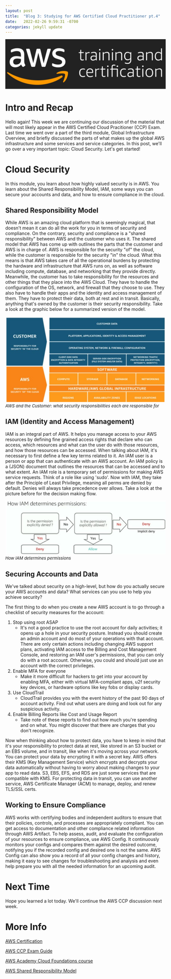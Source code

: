 ```yaml
---
layout: post
title:  "Blog 3: Studying for AWS Certified Cloud Practitioner pt.4"
date:   2022-02-26 9:59:31 -0700
categories: jekyll update
---
```

![AWS Training and Certification](/assets/aws-training-and-certification.jpg)
# **Intro and Recap**
Hello again! This week we are continuing our discussion of the material that will most likely appear in the AWS Certified Cloud Pracitioner (CCP) Exam. Last time we went over a part of the third module, Global Infrastructure Overview, and briefly discussed the parts of what makes up the global AWS infrastructure and some services and service categories. In this post, we'll go over a very important topic: Cloud Security. Let's get started!

# **Cloud Security**
In this module, you learn about how highly valued security is in AWS. You learn about the Shared Responsibility Model, IAM, some ways you can secure your accounts and data, and how to ensure compliance in the cloud. 

## **Shared Responsibility Model**
While AWS is an amazing cloud platform that is seemingly magical, that doesn't mean it can do all the work for you in terms of security and compliance. On the contrary, security and compliance is a "shared responsibility" between AWS and the customer who uses it. The shared model that AWS has come up with outlines the parts that the customer and AWS is in charge of. AWS is responsible for the security "of" the cloud, while the customer is responsible for the security "in" the cloud. What this means is that AWS takes care of all the operational burdens by protecting the hardware and infrastructure that AWS runs on, as well as software including compute, database, and networking that they provide directly. Meanwhile, the customer has to take responsibility for the resources and other things that they place into the AWS Cloud. They have to handle the configuration of the OS, network, and firewall that they choose to use. They also have to handle their apps and the identity and access management of them. They have to protect their data, both at rest and in transit. Basically, anything that's owned by the customer is their security responsibility. Take a look at the graphic below for a summarized version of the model.

![AWS Shared Responsibility Model](/assets/aws-shared-responsibility-model.jpg)<br/><font size="2.75px"><em>AWS and the Customer: what security responsibilities each are responsible for</em></font>

## **IAM (Identity and Access Management)**
IAM is an integral part of AWS. It helps you manage access to your AWS resources by defining fine grained access rights that declare who can access, which resources and what can the user do with those resources, and how those resources can be accessed. When talking about IAM, it's necessary to first define a few key terms related to it. An IAM user is a person or app that can authenticate with an AWS account. An IAM policy is a (JSON) document that outlines the resources that can be accessed and to what extent. An IAM role is a temporary set of permissions for making AWS service requests. Think of a role like using 'sudo'. Now with IAM, they take after the Principle of Least Privilege, meaning all perms are denied by default. Denies will always take precedence over allows. Take a look at the picture before for the decision making flow.

![IAM Permissions Flow](/assets/aws-iam-perm-flow.jpg)<br/><font size="2.75px"><em>How IAM determines permissions</em></font>

## **Securing Accounts and Data**
We've talked about security on a high-level, but how do you actually secure your AWS accounts and data? What services can you use to help you achieve security?

The first thing to do when you create a new AWS account is to go through a checklist of security measures for the account:
1. Stop using root ASAP
    - It's not a good practice to use the root account for daily activities; it opens up a hole in your security posture. Instead you should create an admin account and do most of your operations with that account. There are only certain actions including changing AWS support plans, activating IAM access to the Billing and Cost Management Console, and restoring an IAM user's permissions, that you can only do with a root account. Otherwise, you could and should just use an account with the correct privileges. 
2. Enable MFA for everyone
    - Make it more difficult for hackers to get into your account by enabling MFA, either with virtual MFA-compliant apps, u2f security key devices, or hardware options like key fobs or display cards. 
3. Use CloudTrail
    - CloudTrail provides you with the event history of the past 90 days of account activity. Find out what users are doing and look out for any suspicious activity.
4. Enable Billing Reports like Cost and Usage Report
    - Take note of these reports to find out how much you're spending and on what. You might discover that there are charges that you don't recognize.

Now when thinking about how to protect data, you have to keep in mind that it's your responsibility to protect data at rest, like stored in an S3 bucket or an EBS volume, and in transit, like when it's moving across your network. You can protect your data by encrypting it with a secret key. AWS offers their KMS (Key Management Service) which encrypts and decrypts your data automatically without having to worry about making changes to your app to read data. S3, EBS, EFS, and RDS are just some services that are compatible with KMS. For protecting data in transit, you can use another service, AWS Certificate Manager (ACM) to manage, deploy, and renew TLS/SSL certs.

## **Working to Ensure Compliance**
AWS works with certifying bodies and independent auditors to ensure that their policies, controls, and processes are appropriately compliant. You can get access to documentation and other compliance related information through AWS Artifact. To help assess, audit, and evaluate the configuration of your resources to ensure compliance, use AWS Config. It continuously monitors your configs and compares them against the desired outcome, notifying you if the recorded config and desired one is not the same. AWS Config can also show you a record of all your config changes and history, making it easy to see changes for troubleshooting and analysis and even help prepare you with all the needed information for an upcoming audit. 

# **Next Time**
Hope you learned a lot today. We'll continue the AWS CCP discussion next week.

# **More Info**
[AWS Certification](https://aws.amazon.com/certification/)

[AWS CCP Exam Guide](https://d1.awsstatic.com/training-and-certification/docs-cloud-practitioner/AWS-Certified-Cloud-Practitioner_Exam-Guide.pdf)

[AWS Academy Cloud Foundations course](https://aws.amazon.com/training/awsacademy/)

[AWS Shared Responsibility Model](https://aws.amazon.com/compliance/shared-responsibility-model/)
